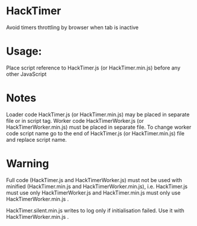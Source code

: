 # HackTimer
Avoid timers throttling by browser when tab is inactive

# Usage:
Place script reference to HackTimer.js (or HackTimer.min.js) before any other JavaScript

# Notes
Loader code HackTimer.js (or HackTimer.min.js) may be placed in separate file or in script tag.
Worker code HackTimerWorker.js (or HackTimerWorker.min.js) must be placed in separate file.
To change worker code script name go to the end of HackTimer.js (or HackTimer.min.js) file and replace script name.

# Warning
Full code (HackTimer.js and HackTimerWorker.js) must not be used with minified (HackTimer.min.js and HackTimerWorker.min.js), i.e. HackTimer.js must use only HackTimerWorker.js and HackTimer.min.js must only use HackTimerWorker.min.js .

HackTimer.silent.min.js writes to log only if initialisation failed.
Use it with HackTimerWorker.min.js .

